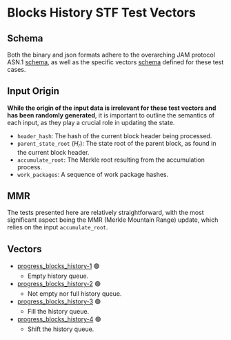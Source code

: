 # Blocks History STF Test Vectors

## Schema

Both the binary and json formats adhere to the overarching JAM protocol ASN.1
[schema](../jam-types-asn/jam-types.asn), as well as the specific vectors
[schema](./history.asn) defined for these test cases.

## Input Origin

**While the origin of the input data is irrelevant for these test vectors and has
been randomly generated**, it is important to outline the semantics of each input,
as they play a crucial role in updating the state.

- `header_hash`: The hash of the current block header being processed.
- `parent_state_root` ($H_r$): The state root of the parent block, as found in the current block header.
- `accumulate_root`: The Merkle root resulting from the accumulation process.
- `work_packages`: A sequence of work package hashes.

## MMR

The tests presented here are relatively straightforward, with the most
significant aspect being the MMR (Merkle Mountain Range) update, which relies on
the input `accumulate_root`.

## Vectors

- [progress_blocks_history-1](data/progress_blocks_history-1.json) 🟢 
  - Empty history queue.
- [progress_blocks_history-2](data/progress_blocks_history-2.json) 🟢 
  - Not empty nor full history queue.
- [progress_blocks_history-3](data/progress_blocks_history-3.json) 🟢 
  - Fill the history queue.
- [progress_blocks_history-4](data/progress_blocks_history-4.json) 🟢 
  - Shift the history queue.
